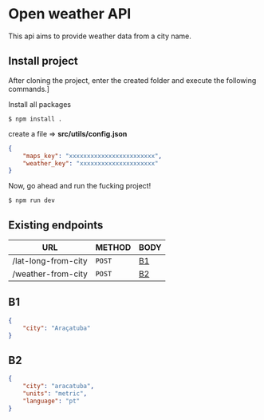# Open weather API

This api aims to provide weather data from a city name.

## Install project
After cloning the project, enter the created folder and execute the following commands.]

Install all packages
```shell
$ npm install .
```

create a file => **src/utils/config.json**

```json
{
	"maps_key": "xxxxxxxxxxxxxxxxxxxxxxxx",
	"weather_key": "xxxxxxxxxxxxxxxxxxxxx"
}
```

Now, go ahead and run the fucking project!
```shell
$ npm run dev
```

## Existing endpoints

| URL               |METHOD |BODY      |
|-------------------|-------|----------|
|/lat-long-from-city|`POST` |[B1](#B1)|
|/weather-from-city |`POST` |[B2](#B2)|

## B1
```json
{
	"city": "Araçatuba"
}
```

## B2
```json
{
	"city": "aracatuba",
	"units": "metric",
	"language": "pt"
}
```